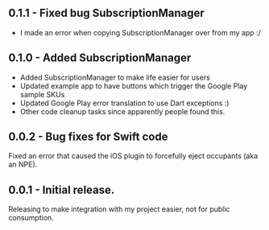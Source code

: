 ## 0.1.1 - Fixed bug SubscriptionManager
* I made an error when copying SubscriptionManager over from my app :/

## 0.1.0 - Added SubscriptionManager
* Added SubscriptionManager to make life easier for users
* Updated example app to have buttons which trigger the Google Play sample SKUs
* Updated Google Play error translation to use Dart exceptions :)
* Other code cleanup tasks since apparently people found this.

## 0.0.2 - Bug fixes for Swift code
Fixed an error that caused the iOS plugin to forcefully eject occupants (aka an NPE).

## 0.0.1 - Initial release.
Releasing to make integration with my project easier, not for public consumption.
